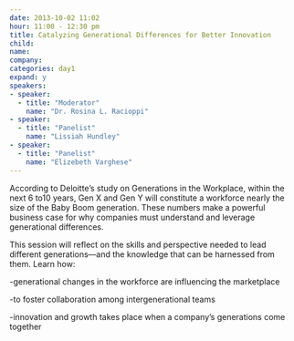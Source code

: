 ```yaml
---
date: 2013-10-02 11:02
hour: 11:00 - 12:30 pm
title: Catalyzing Generational Differences for Better Innovation
child:
name: 
company: 
categories: day1
expand: y
speakers:
- speaker:  
  - title: "Moderator"
    name: "Dr. Rosina L. Racioppi"
- speaker:  
  - title: "Panelist"
    name: "Lissiah Hundley"
- speaker:  
  - title: "Panelist"
    name: "Elizebeth Varghese"
---
```

According to Deloitte’s study on Generations in the Workplace, within the next 6 to10
years, Gen X and Gen Y will constitute a workforce nearly the size of the Baby Boom
generation. These numbers make a powerful business case for why companies must
understand and leverage generational differences.

This session will reflect on the skills and perspective needed to lead different
generations—and the knowledge that can be harnessed from them. Learn how:

-generational changes in the workforce are influencing the marketplace

-to foster collaboration among intergenerational teams

-innovation and growth takes place when a company’s generations come together